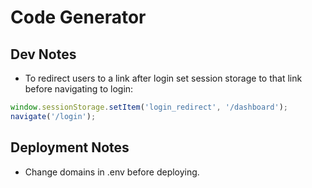 # Code Generator

## Dev Notes
- To redirect users to a link after login set session storage to that link before navigating to login:
```javascript
window.sessionStorage.setItem('login_redirect', '/dashboard');
navigate('/login');
```

## Deployment Notes
- Change domains in .env before deploying.